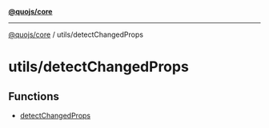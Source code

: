 [**@quojs/core**](../../README.md)

***

[@quojs/core](../../README.md) / utils/detectChangedProps

# utils/detectChangedProps

## Functions

- [detectChangedProps](functions/detectChangedProps.md)
